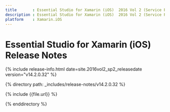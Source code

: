 ```yaml
---
title       : Essential Studio for Xamarin (iOS)  2016 Vol 2 (Service Pack 2) Release Notes
description : Essential Studio for Xamarin (iOS)  2016 Vol 2 (Service Pack 2) Release Notes
platform    : Xamarin.iOS
---
```


# Essential Studio for Xamarin (iOS) Release Notes

{% include release-info.html date=site.2016vol2_sp2_releasedate version="v14.2.0.32" %} 

{% directory path: _includes/release-notes/v14.2.0.32 %}

{% include {{file.url}} %}

{% enddirectory %}
